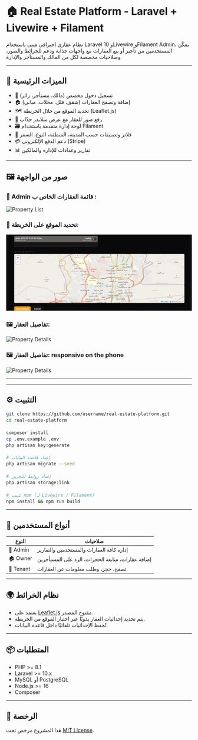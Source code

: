 # 🏠 Real Estate Platform - Laravel + Livewire + Filament

نظام عقاري احترافي مبني باستخدام Laravel 10 وLivewire وFilament Admin، يمكّن المستخدمين من تأجير أو بيع العقارات مع واجهات جذابة ودعم للخرائط والصور، وصلاحيات مخصصة لكل من المالك والمستأجر والإدارة.

---

## 🚀 الميزات الرئيسية

- 🔑 تسجيل دخول مخصص (مالك، مستأجر، زائر)
- 🏠 إضافة وتصفح العقارات (شقق، فلل، محلات، مباني)
- 🗺️ تحديد الموقع من خلال الخريطة (Leaflet.js)
- 📸 رفع صور للعقار مع عرض سلايدر جذّاب
- 🗃️ لوحة إدارة متقدمة باستخدام Filament
- 🔎 فلاتر وتصنيفات حسب المدينة، المنطقة، النوع، السعر
- 💳 دعم الدفع الإلكتروني (Stripe)
- 📊 تقارير وعدادات للإدارة والمالكين

---

## 🖼️ صور من الواجهة

### 🎯  Admin قائمة العقارات الخاص ب :

![Property List](screenshots/property-list.png)


### 📍 تحديد الموقع على الخريطة:

![Map Picker](screenshots/map-picker.png)

### 🖼️  تفاصيل العقار:

![Property Details](screenshots/property-list3.png)
### 🖼️  تفاصيل العقار: responsive on the phone

![Property Details](screenshots/property-list(4).png)

---
---

## ⚙️ التثبيت

```bash
git clone https://github.com/username/real-estate-platform.git
cd real-estate-platform

composer install
cp .env.example .env
php artisan key:generate

# إعداد قاعدة البيانات
php artisan migrate --seed

# إعداد روابط التخزين
php artisan storage:link

# تثبيت npm (لـ Livewire / Filament)
npm install && npm run build
```

---

## 👤 أنواع المستخدمين

| النوع       | صلاحيات                                                |
|-------------|---------------------------------------------------------|
| 🔑 Admin    | إدارة كافة العقارات والمستخدمين والتقارير             |
| 🏠 Owner    | إضافة عقارات، متابعة الحجزات، الرد على المستأجرين     |
| 👤 Tenant   | تصفح، حجز، وطلب معلومات عن العقارات                   |

---

## 🌍 نظام الخرائط

- يعتمد على [Leaflet.js](https://leafletjs.com) مفتوح المصدر.
- يتم تحديد إحداثيات العقار يدويًا عبر اختيار الموقع من الخريطة.
- تُحفظ الإحداثيات تلقائيًا داخل قاعدة البيانات.

---

## 📦 المتطلبات

- PHP >= 8.1
- Laravel >= 10.x
- MySQL أو PostgreSQL
- Node.js >= 16
- Composer

---

## 📄 الرخصة

هذا المشروع مرخص تحت [MIT License](LICENSE).

